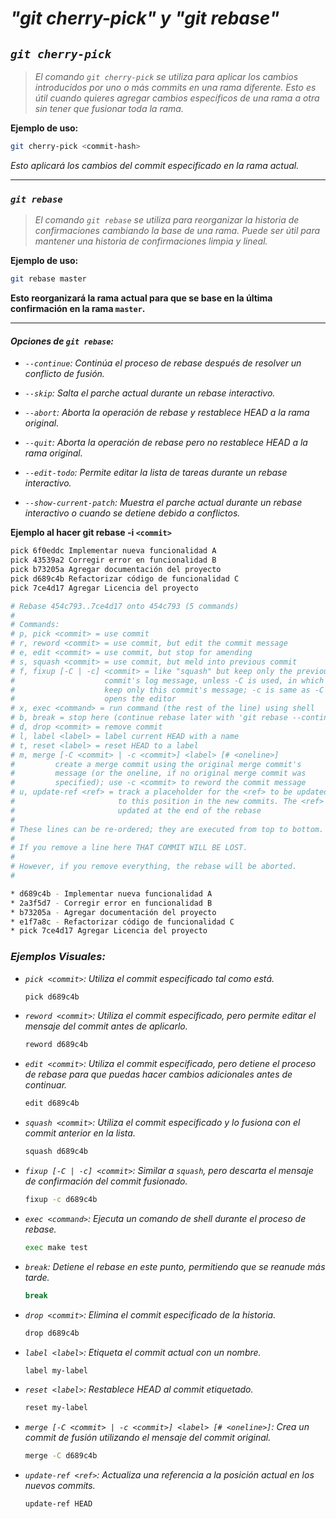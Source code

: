 <!-- Autor: Daniel Benjamin Perez Morales -->
<!-- GitHub: https://github.com/D4nitrix13 -->
<!-- GitLab: https://gitlab.com/D4nitrix13 -->
<!-- Correo electrónico: danielperezdev@proton.me -->

# ***"git cherry-pick" y "git rebase"***

## ***`git cherry-pick`***

> *El comando `git cherry-pick` se utiliza para aplicar los cambios introducidos por uno o más commits en una rama diferente. Esto es útil cuando quieres agregar cambios específicos de una rama a otra sin tener que fusionar toda la rama.*

**Ejemplo de uso:**

```bash
git cherry-pick <commit-hash>
```

*Esto aplicará los cambios del commit especificado en la rama actual.*

---

### ***`git rebase`***

> *El comando `git rebase` se utiliza para reorganizar la historia de confirmaciones cambiando la base de una rama. Puede ser útil para mantener una historia de confirmaciones limpia y lineal.*

**Ejemplo de uso:**

```bash
git rebase master
```

**Esto reorganizará la rama actual para que se base en la última confirmación en la rama `master`.**

---

#### ***Opciones de `git rebase`:***

- *`--continue`: Continúa el proceso de rebase después de resolver un conflicto de fusión.*

- *`--skip`: Salta el parche actual durante un rebase interactivo.*

- *`--abort`: Aborta la operación de rebase y restablece HEAD a la rama original.*

- *`--quit`: Aborta la operación de rebase pero no restablece HEAD a la rama original.*

- *`--edit-todo`: Permite editar la lista de tareas durante un rebase interactivo.*

- *`--show-current-patch`: Muestra el parche actual durante un rebase interactivo o cuando se detiene debido a conflictos.*

**Ejemplo al hacer git rebase -i `<commit>`**

```bash
pick 6f0eddc Implementar nueva funcionalidad A
pick 43539a2 Corregir error en funcionalidad B
pick b73205a Agregar documentación del proyecto
pick d689c4b Refactorizar código de funcionalidad C
pick 7ce4d17 Agregar Licencia del proyecto

# Rebase 454c793..7ce4d17 onto 454c793 (5 commands)
#
# Commands:
# p, pick <commit> = use commit
# r, reword <commit> = use commit, but edit the commit message
# e, edit <commit> = use commit, but stop for amending
# s, squash <commit> = use commit, but meld into previous commit
# f, fixup [-C | -c] <commit> = like "squash" but keep only the previous
#                    commit's log message, unless -C is used, in which case
#                    keep only this commit's message; -c is same as -C but
#                    opens the editor
# x, exec <command> = run command (the rest of the line) using shell
# b, break = stop here (continue rebase later with 'git rebase --continue')
# d, drop <commit> = remove commit
# l, label <label> = label current HEAD with a name
# t, reset <label> = reset HEAD to a label
# m, merge [-C <commit> | -c <commit>] <label> [# <oneline>]
#         create a merge commit using the original merge commit's
#         message (or the oneline, if no original merge commit was
#         specified); use -c <commit> to reword the commit message
# u, update-ref <ref> = track a placeholder for the <ref> to be updated
#                       to this position in the new commits. The <ref> is
#                       updated at the end of the rebase
#
# These lines can be re-ordered; they are executed from top to bottom.
#
# If you remove a line here THAT COMMIT WILL BE LOST.
#
# However, if you remove everything, the rebase will be aborted.
#
```

```bash
* d689c4b - Implementar nueva funcionalidad A
* 2a3f5d7 - Corregir error en funcionalidad B
* b73205a - Agregar documentación del proyecto
* e1f7a8c - Refactorizar código de funcionalidad C
* pick 7ce4d17 Agregar Licencia del proyecto
```

### ***Ejemplos Visuales:***

- *`pick <commit>`: Utiliza el commit especificado tal como está.*
  
  ```bash
  pick d689c4b
  ```

- *`reword <commit>`: Utiliza el commit especificado, pero permite editar el mensaje del commit antes de aplicarlo.*

  ```bash
  reword d689c4b
  ```

- *`edit <commit>`: Utiliza el commit especificado, pero detiene el proceso de rebase para que puedas hacer cambios adicionales antes de continuar.*

  ```bash
  edit d689c4b
  ```

- *`squash <commit>`: Utiliza el commit especificado y lo fusiona con el commit anterior en la lista.*

  ```bash
  squash d689c4b
  ```

- *`fixup [-C | -c] <commit>`: Similar a `squash`, pero descarta el mensaje de confirmación del commit fusionado.*

  ```bash
  fixup -c d689c4b
  ```

- *`exec <command>`: Ejecuta un comando de shell durante el proceso de rebase.*

  ```bash
  exec make test
  ```

- *`break`: Detiene el rebase en este punto, permitiendo que se reanude más tarde.*

  ```bash
  break
  ```

- *`drop <commit>`: Elimina el commit especificado de la historia.*

  ```bash
  drop d689c4b
  ```

- *`label <label>`: Etiqueta el commit actual con un nombre.*

  ```bash
  label my-label
  ```

- *`reset <label>`: Restablece HEAD al commit etiquetado.*

  ```bash
  reset my-label
  ```

- *`merge [-C <commit> | -c <commit>] <label> [# <oneline>]`: Crea un commit de fusión utilizando el mensaje del commit original.*

  ```bash
  merge -C d689c4b
  ```

- *`update-ref <ref>`: Actualiza una referencia a la posición actual en los nuevos commits.*

  ```bash
  update-ref HEAD
  ```
